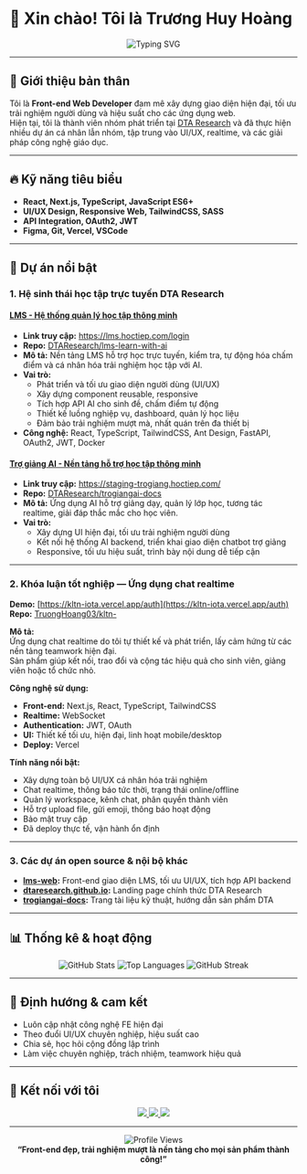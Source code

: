 # 👋 Xin chào! Tôi là Trương Huy Hoàng

<div align="center">
  <img src="https://readme-typing-svg.herokuapp.com?font=Fira+Code&pause=1000&color=2196F3&center=true&vCenter=true&width=435&lines=Front-end+Web+Developer;FE+Specialist+at+DTA+Research;React+%7C+TypeScript+%7C+UI+Lover" alt="Typing SVG" />
</div>

---

## 🚀 Giới thiệu bản thân

Tôi là **Front-end Web Developer** đam mê xây dựng giao diện hiện đại, tối ưu trải nghiệm người dùng và hiệu suất cho các ứng dụng web.  
Hiện tại, tôi là thành viên nhóm phát triển tại [DTA Research](https://github.com/DTAResearch) và đã thực hiện nhiều dự án cá nhân lẫn nhóm, tập trung vào UI/UX, realtime, và các giải pháp công nghệ giáo dục.

---

## 🔥 Kỹ năng tiêu biểu

- **React, Next.js, TypeScript, JavaScript ES6+**
- **UI/UX Design, Responsive Web, TailwindCSS, SASS**
- **API Integration, OAuth2, JWT**
- **Figma, Git, Vercel, VSCode**

---

## 📌 Dự án nổi bật

### 1. Hệ sinh thái học tập trực tuyến DTA Research

#### [LMS - Hệ thống quản lý học tập thông minh](https://lms.hoctiep.com/login)
- **Link truy cập:** https://lms.hoctiep.com/login
- **Repo:** [DTAResearch/lms-learn-with-ai](https://github.com/DTAResearch/lms-learn-with-ai)
- **Mô tả:** Nền tảng LMS hỗ trợ học trực tuyến, kiểm tra, tự động hóa chấm điểm và cá nhân hóa trải nghiệm học tập với AI.
- **Vai trò:**  
  - Phát triển và tối ưu giao diện người dùng (UI/UX)
  - Xây dựng component reusable, responsive  
  - Tích hợp API AI cho sinh đề, chấm điểm tự động  
  - Thiết kế luồng nghiệp vụ, dashboard, quản lý học liệu  
  - Đảm bảo trải nghiệm mượt mà, nhất quán trên đa thiết bị
- **Công nghệ:** React, TypeScript, TailwindCSS, Ant Design, FastAPI, OAuth2, JWT, Docker

#### [Trợ giảng AI - Nền tảng hỗ trợ học tập thông minh](https://staging-trogiang.hoctiep.com/)
- **Link truy cập:** https://staging-trogiang.hoctiep.com/
- **Repo:** [DTAResearch/trogiangai-docs](https://github.com/DTAResearch/trogiangai-docs)
- **Mô tả:** Ứng dụng AI hỗ trợ giảng dạy, quản lý lớp học, tương tác realtime, giải đáp thắc mắc cho học viên.
- **Vai trò:**  
  - Xây dựng UI hiện đại, tối ưu trải nghiệm người dùng  
  - Kết nối hệ thống AI backend, triển khai giao diện chatbot trợ giảng  
  - Responsive, tối ưu hiệu suất, trình bày nội dung dễ tiếp cận

---

### 2. Khóa luận tốt nghiệp — Ứng dụng chat realtime  
**Demo:** [https://kltn-iota.vercel.app/auth](https://kltn-iota.vercel.app/auth)  
**Repo:** [TruongHoang03/kltn-](https://github.com/TruongHoang03/kltn-)

**Mô tả:**  
Ứng dụng chat realtime do tôi tự thiết kế và phát triển, lấy cảm hứng từ các nền tảng teamwork hiện đại.  
Sản phẩm giúp kết nối, trao đổi và cộng tác hiệu quả cho sinh viên, giảng viên hoặc tổ chức nhỏ.

**Công nghệ sử dụng:**  
- **Front-end:** Next.js, React, TypeScript, TailwindCSS  
- **Realtime:** WebSocket  
- **Authentication:** JWT, OAuth  
- **UI:** Thiết kế tối ưu, hiện đại, linh hoạt mobile/desktop  
- **Deploy:** Vercel

**Tính năng nổi bật:**  
- Xây dựng toàn bộ UI/UX cá nhân hóa trải nghiệm  
- Chat realtime, thông báo tức thời, trạng thái online/offline  
- Quản lý workspace, kênh chat, phân quyền thành viên  
- Hỗ trợ upload file, gửi emoji, thông báo hoạt động  
- Bảo mật truy cập  
- Đã deploy thực tế, vận hành ổn định

---

### 3. Các dự án open source & nội bộ khác

- **[lms-web](https://github.com/DTAResearch/lms-web):** Front-end giao diện LMS, tối ưu UI/UX, tích hợp API backend
- **[dtaresearch.github.io](https://github.com/DTAResearch/dtaresearch.github.io):** Landing page chính thức DTA Research  
- **[trogiangai-docs](https://github.com/DTAResearch/trogiangai-docs):** Trang tài liệu kỹ thuật, hướng dẫn sản phẩm DTA

---

## 📊 Thống kê & hoạt động

<div align="center">
  <img src="https://github-readme-stats.vercel.app/api?username=TruongHoang03&show_icons=true&theme=tokyonight&hide_border=true&count_private=true" alt="GitHub Stats" />
  <img src="https://github-readme-stats.vercel.app/api/top-langs/?username=TruongHoang03&layout=compact&theme=tokyonight&hide_border=true" alt="Top Languages" />
  <img src="https://github-readme-streak-stats.herokuapp.com/?user=TruongHoang03&theme=tokyonight&hide_border=true" alt="GitHub Streak" />
</div>

---

## 🎯 Định hướng & cam kết

- Luôn cập nhật công nghệ FE hiện đại
- Theo đuổi UI/UX chuyên nghiệp, hiệu suất cao
- Chia sẻ, học hỏi cộng đồng lập trình
- Làm việc chuyên nghiệp, trách nhiệm, teamwork hiệu quả

---

## 🤝 Kết nối với tôi

<div align="center">
  <a href="https://linkedin.com/in/truonghoang03">
    <img src="https://img.shields.io/badge/LinkedIn-0077B5?style=for-the-badge&logo=linkedin&logoColor=white" />
  </a>
  <a href="mailto:truonghoang03@example.com">
    <img src="https://img.shields.io/badge/Email-D14836?style=for-the-badge&logo=gmail&logoColor=white" />
  </a>
  <a href="https://github.com/TruongHoang03">
    <img src="https://img.shields.io/badge/GitHub-100000?style=for-the-badge&logo=github&logoColor=white" />
  </a>
</div>

---

<div align="center">
  <img src="https://komarev.com/ghpvc/?username=TruongHoang03&color=blueviolet&style=flat-square&label=Profile+Views" alt="Profile Views" />
  <br>
  <b>“Front-end đẹp, trải nghiệm mượt là nền tảng cho mọi sản phẩm thành công!”</b>
</div>
